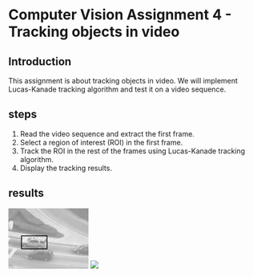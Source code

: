 # Computer Vision Assignment 4 - Tracking objects in video

## Introduction

This assignment is about tracking objects in video. We will implement Lucas-Kanade tracking algorithm and test it on a video sequence.

## steps

1. Read the video sequence and extract the first frame.
2. Select a region of interest (ROI) in the first frame.
3. Track the ROI in the rest of the frames using Lucas-Kanade tracking algorithm.
4. Display the tracking results.

## results

<div style="width: 200px; height: 200px;">
    <img src="./Data/tracker_car2.gif">
    <img src="./Data/tracker_landing.gif">
</div>